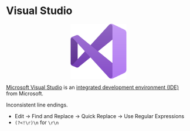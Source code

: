 # Visual Studio

<p align="center"><img align="center" width="30%" height="30%" src="assets/visualstudio.svg"></p>

[Microsoft Visual Studio](https://en.wikipedia.org/wiki/Microsoft_Visual_Studio) is an [integrated development environment (IDE)](https://en.wikipedia.org/wiki/Integrated_development_environment) from Microsoft.

Inconsistent line endings.<br>
* Edit -> Find and Replace -> Quick Replace -> Use Regular Expressions<br>
* `(?<!\r)\n` for `\r\n`
